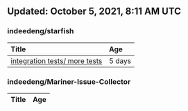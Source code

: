 ## Updated: October 5, 2021, 8:11 AM UTC


### indeedeng/starfish
|**Title**|**Age**|
|:----|:----|
|[integration tests/ more tests](https://github.com/indeedeng/starfish/issues/117)|5&nbsp;days|


### indeedeng/Mariner-Issue-Collector
|**Title**|**Age**|
|:----|:----|
